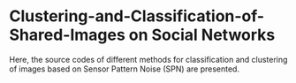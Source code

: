# Clustering-and-Classification-of-Shared-Images on Social Networks
Here, the source codes of different methods for classification and clustering of images based on Sensor Pattern Noise (SPN) are presented.
